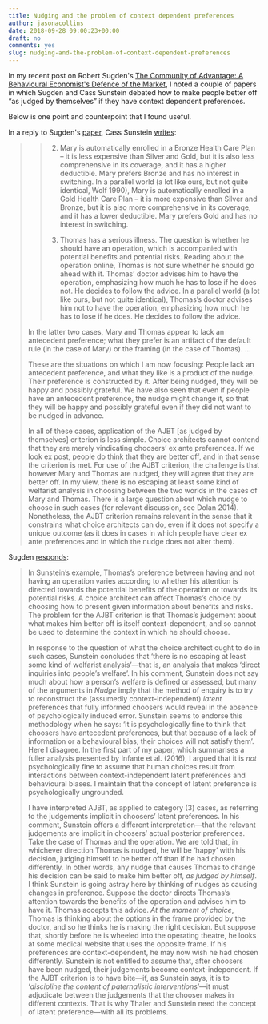 ```yaml
---
title: Nudging and the problem of context dependent preferences
author: jasonacollins
date: 2018-09-28 09:00:23+00:00
draft: no
comments: yes
slug: nudging-and-the-problem-of-context-dependent-preferences
---
```


In my recent post on Robert Sugden's [The Community of Advantage: A Behavioural Economist's Defence of the Market](/robert-sugdens-the-community-of-advantage-a-behavioural-economists-defence-of-the-market/), I noted a couple of papers in which Sugden and Cass Sunstein debated how to make people better off “as judged by themselves” if they have context dependent preferences.

Below is one point and counterpoint that I found useful.

In a reply to Sugden's [paper](https://link.springer.com/article/10.1007/s12232-016-0264-1), Cass Sunstein [writes](https://link.springer.com/article/10.1007%2Fs12232-017-0280-9):

>> 2. Mary is automatically enrolled in a Bronze Health Care Plan – it is less expensive than Silver and Gold, but it is also less comprehensive in its coverage, and it has a higher deductible. Mary prefers Bronze and has no interest in switching. In a parallel world (a lot like ours, but not quite identical, Wolf 1990), Mary is automatically enrolled in a Gold Health Care Plan – it is more expensive than Silver and Bronze, but it is also more comprehensive in its coverage, and it has a lower deductible. Mary prefers Gold and has no interest in switching.
>> 
>> 3. Thomas has a serious illness. The question is whether he should have an operation, which is accompanied with potential benefits and potential risks. Reading about the operation online, Thomas is not sure whether he should go ahead with it. Thomas’ doctor advises him to have the operation, emphasizing how much he has to lose if he does not. He decides to follow the advice. In a parallel world (a lot like ours, but not quite identical), Thomas’s doctor advises him not to have the operation, emphasizing how much he has to lose if he does. He decides to follow the advice.
>
>In the latter two cases, Mary and Thomas appear to lack an antecedent preference; what they prefer is an artifact of the default rule (in the case of Mary) or the framing (in the case of Thomas). ...
>
>These are the situations on which I am now focusing: People lack an antecedent preference, and what they like is a product of the nudge. Their preference is constructed by it. After being nudged, they will be happy and possibly grateful. We have also seen that even if people have an antecedent preference, the nudge might change it, so that they will be happy and possibly grateful even if they did not want to be nudged in advance.
>
>In all of these cases, application of the AJBT [as judged by themselves] criterion is less simple. Choice architects cannot contend that they are merely vindicating choosers’ ex ante preferences. If we look ex post, people do think that they are better off, and in that sense the criterion is met. For use of the AJBT criterion, the challenge is that however Mary and Thomas are nudged, they will agree that they are better off. In my view, there is no escaping at least some kind of welfarist analysis in choosing between the two worlds in the cases of Mary and Thomas. There is a large question about which nudge to choose in such cases (for relevant discussion, see Dolan 2014). Nonetheless, the AJBT criterion remains relevant in the sense that it constrains what choice architects can do, even if it does not specify a unique outcome (as it does in cases in which people have clear ex ante preferences and in which the nudge does not alter them).

Sugden [responds](https://link.springer.com/article/10.1007/s12232-017-0281-8):


>In Sunstein’s example, Thomas’s preference between having and not having an operation varies according to whether his attention is directed towards the potential benefits of the operation or towards its potential risks. A choice architect can affect Thomas’s choice by choosing how to present given information about benefits and risks. The problem for the AJBT criterion is that Thomas’s judgement about what makes him better off is itself context-dependent, and so cannot be used to determine the context in which he should choose.
>
>In response to the question of what the choice architect ought to do in such cases, Sunstein concludes that ‘there is no escaping at least some kind of welfarist analysis’—that is, an analysis that makes ‘direct inquiries into people’s welfare’. In his comment, Sunstein does not say much about how a person’s welfare is defined or assessed, but many of the arguments in _Nudge_ imply that the method of enquiry is to try to reconstruct the (assumedly context-independent) _latent_ preferences that fully informed choosers would reveal in the absence of psychologically induced error. Sunstein seems to endorse this methodology when he says: ‘It is psychologically fine to think that choosers have antecedent preferences, but that because of a lack of information or a behavioural bias, their choices will not satisfy them’. Here I disagree. In the first part of my paper, which summarises a fuller analysis presented by Infante et al. (2016), I argued that it is _not_ psychologically fine to assume that human choices result from interactions between context-independent latent preferences and behavioural biases. I maintain that the concept of latent preference is psychologically ungrounded.
>
>I have interpreted AJBT, as applied to category (3) cases, as referring to the judgements implicit in choosers’ latent preferences. In his comment, Sunstein offers a different interpretation—that the relevant judgements are implicit in choosers’ actual posterior preferences. Take the case of Thomas and the operation. We are told that, in whichever direction Thomas is nudged, he will be ‘happy’ with his decision, judging himself to be better off than if he had chosen differently. In other words, any nudge that causes Thomas to change his decision can be said to make him better off, _as judged by himself_. I think Sunstein is going astray here by thinking of nudges as causing changes in preference. Suppose the doctor directs Thomas’s attention towards the benefits of the operation and advises him to have it. Thomas accepts this advice. _At the moment of choice_, Thomas is thinking about the options in the frame provided by the doctor, and so he thinks he is making the right decision. But suppose that, shortly before he is wheeled into the operating theatre, he looks at some medical website that uses the opposite frame. If his preferences are context-dependent, he may now wish he had chosen differently. Sunstein is not entitled to assume that, after choosers have been nudged, their judgements become context-independent. If the AJBT criterion is to have bite—if, as Sunstein says, it is to ‘_discipline the content of paternalistic interventions_’—it must adjudicate between the judgements that the chooser makes in different contexts. That is why Thaler and Sunstein need the concept of latent preference—with all its problems.
